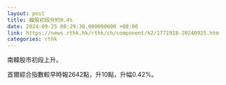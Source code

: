 ```yaml
---
layout: post
title: 韓股初段升約0.4%
date: 2024-09-25 08:29:30.000000000 +08:00
link: https://news.rthk.hk/rthk/ch/component/k2/1771918-20240925.htm
categories: rthk
---
```


南韓股市初段上升。

首爾綜合指數較早時報2642點，升10點，升幅0.42%。
